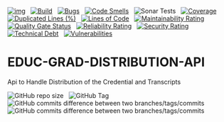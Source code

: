 [![img](https://img.shields.io/badge/Lifecycle-Stable-97ca00)](https://github.com/bcgov/repomountie/blob/master/doc/lifecycle-badges.md) &nbsp;
[![Build](https://github.com/bcgov/EDUC-GRAD-DISTRIBUTION-API/actions/workflows/on.pr.yml/badge.svg)](https://github.com/bcgov/EDUC-GRAD-DISTRIBUTION-API/actions/workflows/on.pr.yml) &nbsp;
[![Bugs](https://sonarcloud.io/api/project_badges/measure?project=bcgov_EDUC-GRAD-DISTRIBUTION-API&metric=bugs)](https://sonarcloud.io/summary/new_code?id=bcgov_EDUC-GRAD-DISTRIBUTION-API) &nbsp;
[![Code Smells](https://sonarcloud.io/api/project_badges/measure?project=bcgov_EDUC-GRAD-DISTRIBUTION-API&metric=code_smells)](https://sonarcloud.io/summary/new_code?id=bcgov_EDUC-GRAD-DISTRIBUTION-API) &nbsp;
![Sonar Tests](https://img.shields.io/sonar/tests/bcgov_EDUC-GRAD-ASSESSMENT-API?compact_message&server=https%3A%2F%2Fsonarcloud.io) &nbsp;
[![Coverage](https://sonarcloud.io/api/project_badges/measure?project=bcgov_EDUC-GRAD-DISTRIBUTION-API&metric=coverage)](https://sonarcloud.io/summary/new_code?id=bcgov_EDUC-GRAD-DISTRIBUTION-API) &nbsp;
[![Duplicated Lines (%)](https://sonarcloud.io/api/project_badges/measure?project=bcgov_EDUC-GRAD-DISTRIBUTION-API&metric=duplicated_lines_density)](https://sonarcloud.io/summary/new_code?id=bcgov_EDUC-GRAD-DISTRIBUTION-API) &nbsp;
[![Lines of Code](https://sonarcloud.io/api/project_badges/measure?project=bcgov_EDUC-GRAD-DISTRIBUTION-API&metric=ncloc)](https://sonarcloud.io/summary/new_code?id=bcgov_EDUC-GRAD-DISTRIBUTION-API) &nbsp;
[![Maintainability Rating](https://sonarcloud.io/api/project_badges/measure?project=bcgov_EDUC-GRAD-DISTRIBUTION-API&metric=sqale_rating)](https://sonarcloud.io/summary/new_code?id=bcgov_EDUC-GRAD-DISTRIBUTION-API) &nbsp;
[![Quality Gate Status](https://sonarcloud.io/api/project_badges/measure?project=bcgov_EDUC-GRAD-DISTRIBUTION-API&metric=alert_status)](https://sonarcloud.io/summary/new_code?id=bcgov_EDUC-GRAD-DISTRIBUTION-API) &nbsp;
[![Reliability Rating](https://sonarcloud.io/api/project_badges/measure?project=bcgov_EDUC-GRAD-DISTRIBUTION-API&metric=reliability_rating)](https://sonarcloud.io/summary/new_code?id=bcgov_EDUC-GRAD-DISTRIBUTION-API) &nbsp;
[![Security Rating](https://sonarcloud.io/api/project_badges/measure?project=bcgov_EDUC-GRAD-DISTRIBUTION-API&metric=security_rating)](https://sonarcloud.io/summary/new_code?id=bcgov_EDUC-GRAD-DISTRIBUTION-API) &nbsp;
[![Technical Debt](https://sonarcloud.io/api/project_badges/measure?project=bcgov_EDUC-GRAD-DISTRIBUTION-API&metric=sqale_index)](https://sonarcloud.io/summary/new_code?id=bcgov_EDUC-GRAD-DISTRIBUTION-API) &nbsp;
[![Vulnerabilities](https://sonarcloud.io/api/project_badges/measure?project=bcgov_EDUC-GRAD-DISTRIBUTION-API&metric=vulnerabilities)](https://sonarcloud.io/summary/new_code?id=bcgov_EDUC-GRAD-DISTRIBUTION-API) &nbsp;

# EDUC-GRAD-DISTRIBUTION-API 
Api to Handle Distribution of the Credential and Transcripts

![GitHub repo size](https://img.shields.io/github/repo-size/bcgov/EDUC-GRAD-DISTRIBUTION-API) &nbsp;
![GitHub Tag](https://img.shields.io/github/v/tag/bcgov/EDUC-GRAD-DISTRIBUTION-API) &nbsp;
![GitHub commits difference between two branches/tags/commits](https://img.shields.io/github/commits-difference/bcgov/EDUC-GRAD-DISTRIBUTION-API?base=main&head=grad-release&label=grad-release%20-%3E%20main) &nbsp;
![GitHub commits difference between two branches/tags/commits](https://img.shields.io/github/commits-difference/bcgov/EDUC-GRAD-DISTRIBUTION-API?base=grad-release&head=main&label=main%20-%3E%20grad-release) &nbsp;
